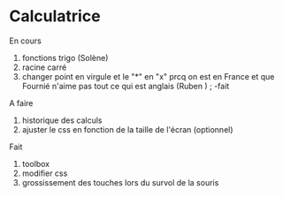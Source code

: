 # Calculatrice

En cours
1. fonctions trigo (Solène)
2. racine carré
3. changer point en virgule et le "*" en "x" prcq on est en France et que Fournié n'aime pas tout ce qui est anglais (Ruben ) ; -fait


A faire

1. historique des calculs
2. ajuster le css en fonction de la taille de l'écran (optionnel)


Fait
1. toolbox
2. modifier css
3. grossissement des touches lors du survol de la souris
